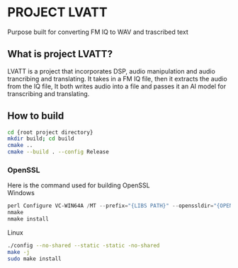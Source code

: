 # PROJECT LVATT
Purpose built for converting FM IQ to WAV and trascribed text

## What is project LVATT?
LVATT is a project that incorporates DSP, audio manipulation and audio trancribing and translating. It takes in a FM IQ file, then it extracts the audio from the IQ file, It both writes audio into a file and passes it an AI model for transcribing and translating.

## How to build
```bash
cd {root project directory}
mkdir build; cd build
cmake ..
cmake --build . --config Release
```

### OpenSSL
Here is the command used for building OpenSSL   
Windows
```PowerShell
perl Configure VC-WIN64A /MT --prefix="{LIBS PATH}" --openssldir="{OPENSSL PATH}"
nmake
nmake install
```

Linux
```Bash
./config --no-shared --static -static -no-shared
make -j
sudo make install
```
